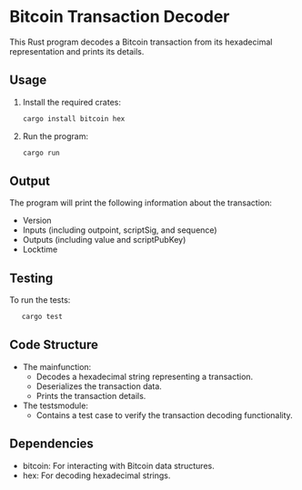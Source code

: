 # Bitcoin Transaction Decoder

This Rust program decodes a Bitcoin transaction from its hexadecimal representation and prints its details.

## Usage

1. Install the required crates:
   ```bash
   cargo install bitcoin hex 
   ```
2. Run the program:
   ```bash
   cargo run
   ```
## Output
The program will print the following information about the transaction:

* Version
* Inputs (including outpoint, scriptSig, and sequence)
* Outputs (including value and scriptPubKey)
* Locktime

## Testing
To run the tests:
```bash
   cargo test
   ```

## Code Structure
* The mainfunction:
    * Decodes a hexadecimal string representing a transaction.
    * Deserializes the transaction data.
    * Prints the transaction details.
* The testsmodule:
    * Contains a test case to verify the transaction decoding functionality.

## Dependencies
* bitcoin: For interacting with Bitcoin data structures.
* hex: For decoding hexadecimal strings.